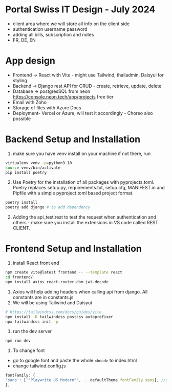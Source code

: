 # Portal Swiss IT Design - July 2024
- client area where we will store all info on the client side
- authentication username password
- adding all bills, subscription and notes
- FR, DE, EN

# App design
- Frontend -> React with Vite - might use Tailwind, thailadmin, Daisyui for styling
- Backend -> Django rest API for CRUD - create, retrieve, update, delete
- Database -> postgresSQL from neon https://console.neon.tech/app/projects free tier
- Email with Zoho
- Storage of files with Azure Docs
- Deployment- Vercel or Azure, will test it accordingly - Choreo also possible

# Backend Setup and Installation
1. make sure you have venv install on your machine if not there, run
```bash
virtualenv venv -p=python3.10
source venv/bin/activate
pip install poetry
```
2. Use Poetry for the installation of all packages with pyprojects.toml. Poetry replaces setup.py, requirements.txt, setup.cfg, MANIFEST.in and Pipfile with a simple pyproject.toml based project format.
```bash
poetry install
poetry add django # to add dependency
```
2. Adding the api_test.rest to test the request when authentication and others - make sure you install the extensions in VS code called REST CLIENT.

# Frontend Setup and Installation
1. install React front end
```bash
npm create vite@latest frontend -- --template react
cd frontend/
npm install axios react-router-dom jwt-decode
```
1. Axios will help adding headers when calling api from django. All constants are in constants.js
1. We will be using Tailwind and Daisyui 
```bash
# https://tailwindcss.com/docs/guides/vite
npm install -D tailwindcss postcss autoprefixer
npx tailwindcss init -p
```
1. run the dev server 
```bash
npm run dev
```
1. To change font
- go to google font and paste the whole ```<head>``` to index.html
- change tailwind.config.js
```javascript
fontFamily: {
'sans': ['"Playwrite US Modern"', ...defaultTheme.fontFamily.sans], //set main font
},
```